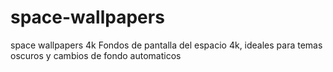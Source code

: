 # space-wallpapers
space wallpapers 4k
Fondos de pantalla del espacio 4k, ideales para temas oscuros y cambios de fondo automaticos
